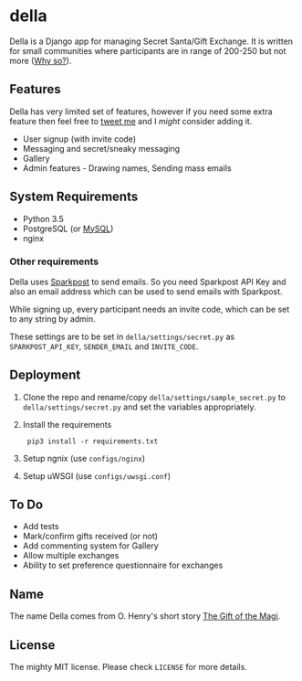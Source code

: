# della

Della is a Django app for managing Secret Santa/Gift Exchange. It is written for small communities where participants are in range of 200-250 but not more ([Why so?](more.md#why-not-large-number-of-users)).

## Features

Della has very limited set of features, however if you need some extra feature then feel free to [tweet me](https://twitter.com/iavins) and I _might_ consider adding it.

- User signup (with invite code)
- Messaging and secret/sneaky messaging
- Gallery
- Admin features - Drawing names, Sending mass emails


## System Requirements

- Python 3.5
- PostgreSQL (or [MySQL](more.md#using-mysql))
- nginx

### Other requirements

Della uses [Sparkpost](https://www.sparkpost.com/) to send emails. So you need Sparkpost API Key and also an email address which can be used to send emails with Sparkpost. 

While signing up, every participant needs an invite code, which can be set to any string by admin.

These settings are to be set in `della/settings/secret.py` as `SPARKPOST_API_KEY`, `SENDER_EMAIL` and `INVITE_CODE`.

## Deployment

1. Clone the repo and rename/copy `della/settings/sample_secret.py` to `della/settings/secret.py` and set the variables appropriately.

2. Install the requirements 

        pip3 install -r requirements.txt

3. Setup ngnix (use `configs/nginx`)

4. Setup uWSGI (use `configs/uwsgi.conf`)

## To Do

- Add tests
- Mark/confirm gifts received (or not)
- Add commenting system for Gallery
- Allow multiple exchanges
- Ability to set preference questionnaire for exchanges

## Name

The name Della comes from O. Henry's short story [The Gift of the Magi](http://www.gutenberg.org/files/7256/7256-h/7256-h.htm).


## License

The mighty MIT license. Please check `LICENSE` for more details.
